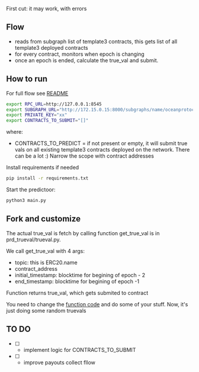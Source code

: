 First cut: it may work, with errors

## Flow
- reads from subgraph list of template3 contracts, this gets list of all template3 deployed contracts
- for every contract, monitors when epoch is changing
- once an epoch is ended, calculate the true_val and submit. 


## How to run

For full flow see [README](https://github.com/oceanprotocol/pdr-trueval/blob/main/README_local_full_flow.md)

```bash
export RPC_URL=http://127.0.0.1:8545
export SUBGRAPH_URL="http://172.15.0.15:8000/subgraphs/name/oceanprotocol/ocean-subgraph"
export PRIVATE_KEY="xx"
export CONTRACTS_TO_SUBMIT="[]"
```
where:
  - CONTRACTS_TO_PREDICT = if not present or empty, it will submit true vals on all existing template3 contracts deployed on the network.  There can be a lot :) Narrow the scope with contract addresses
  

Install requirements if needed
```bash
pip install -r requirements.txt 
```

Start the predictoor:
```bash
python3 main.py
```

## Fork and customize
  The actual true_val is fetch by calling function get_true_val is in prd_trueval/trueval.py.
  
  We call get_true_val with 4 args:
   - topic:  this is ERC20.name
   - contract_address
   - initial_timestamp:   blocktime for begining of epoch - 2
   - end_timestamp:   blocktime for begining of epoch -1
   
  Function returns true_val, which gets submited to contract

  You need to change the [function code](https://github.com/oceanprotocol/pdr-trueval/blob/main/pdr_trueval/trueval.py#L4-L7) and do some of your stuff. Now, it's just doing some random truevals

## TO DO
  - [ ]  - implement logic for CONTRACTS_TO_SUBMIT
  - [ ]  - improve payouts collect fllow
  